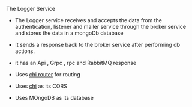 The Logger Service 
- The Logger service receives and accepts the data from the authentication, listener and mailer service through the broker service and stores the data in a  mongoDb database

- It sends a response back to the broker service after performing db actions. 
- it has an Api , Grpc , rpc and RabbitMQ response

- Uses  [chi router](https://github.com/go-chi/chi/v5) for routing
- Uses [chi](github.com/go-chi/cors) as its CORS
- Uses MOngoDB as its database 